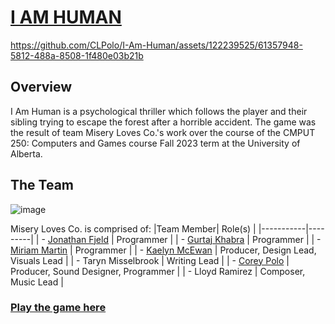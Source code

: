 # [I AM HUMAN](https://gurtajk.itch.io/misery-loves-co)

https://github.com/CLPolo/I-Am-Human/assets/122239525/61357948-5812-488a-8508-1f480e03b21b

## Overview
I Am Human is a psychological thriller which follows the player and their sibling trying to escape the forest after a horrible accident. The game was the result of team Misery Loves Co.'s work over the course of the CMPUT 250: Computers and Games course Fall 2023 term at the University of Alberta. 

## The Team

![image](https://github.com/CLPolo/I-Am-Human/assets/122239525/b2a256c5-7feb-45c1-b65b-85059c1bbe78)

Misery Loves Co. is comprised of:
|Team Member| Role(s) |
|-----------|---------|
| - [Jonathan Fjeld](https://jfjeld.com/) | Programmer |
| - [Gurtaj Khabra](https://github.com/GurtajK) | Programmer |
| - [Miriam Martin](https://github.com/MiriamMartin) | Programmer |
| - [Kaelyn McEwan](https://github.com/kaelynfmp) | Producer, Design Lead, Visuals Lead |
| - Taryn Misselbrook | Writing Lead |
| - [Corey Polo](https://github.com/CLPolo) | Producer, Sound Designer, Programmer |
| - Lloyd Ramirez | Composer, Music Lead | 

### [Play the game here](https://gurtajk.itch.io/misery-loves-co)
